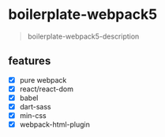 # boilerplate-webpack5
> boilerplate-webpack5-description

## features
- [x] pure webpack
- [x] react/react-dom
- [x] babel
- [x] dart-sass
- [x] min-css
- [x] webpack-html-plugin
